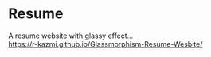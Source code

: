 # Resume
A resume website with glassy effect... 
</br>
https://r-kazmi.github.io/Glassmorphism-Resume-Wesbite/
